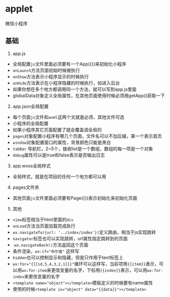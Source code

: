 # applet
微信小程序

## 基础
1. app.js
* 全局配置`js`文件里面必须要有一个App({})来初始化小程序
* `onLaunch`方法页面初始时候被执行
* `onShow`方法表示小程序显示的时候执行
* `onHide`方法表示在小程序隐藏的时候执行，如进入后台
* 如果你想在多个地方都调用同一个方法，就可以写到app.js里面
* globalData对象定义全局属性，在其他页面使用时候必须用getApp()获取一下

2. app.json全局配置
* 每个页面`js`文件和`wxml`这两个文就是必须，其他文件可选
* 小程序的全局配置
* 如果小程序其它页面配置了就会覆盖调全局的
* `pages`对象配置小程序有哪几个页面，文件名可以不加后缀，第一个表示首页
* `window`对象配置窗口的属性，背景颜色只能是黑白
* `tabBar` 导航栏，2~5个，接收list是一个数组，数组的每一项是一个对象
* `debug`属性可以是true和false表示是否输出日志

3. app.wxss全局样式
* 全局样式，就是在项目的任何一个地方都可以用

4. pages文件夹
* 其他页面`js`文件里面必须要有Page({})表示初始化来初始化页面

5. 其他
* `view`标签相当于html里面的`div`
* `onLoad`方法当页面加载完成执行
* `wx.navigateTo({url: '../index/index'})`定义路由，相当于js实现跳转
* `navigator`标签也可以实现跳转，url属性指定跳转到的页面
*  `wx.navigateBack()`方法返回这个页面
* 条件渲染，`wx:if="布尔值"` 这样写
* `hidden`也可以控制显示和隐藏，但是只作用于text标签上
* `wx:for="{{[id,5,4,3,2,1]}}"`循环可以这样写，当前项用`{{item}}`表示，可以用`wx:for-item`来更改变量的名字，下标用`{{index}}`表示，可以用`wx:for-index`来更改变量的名字
* `<template name="object"></template>`模板定义的时候要有name属性
* 使用的时候`<template is="object" data="{{data}}"></template>`
